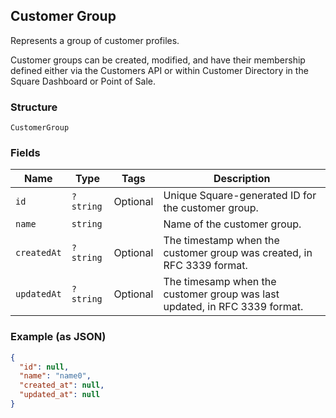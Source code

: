 ## Customer Group

Represents a group of customer profiles.

Customer groups can be created, modified, and have their membership defined either via
the Customers API or within Customer Directory in the Square Dashboard or Point of Sale.

### Structure

`CustomerGroup`

### Fields

| Name | Type | Tags | Description |
|  --- | --- | --- | --- |
| `id` | `?string` | Optional | Unique Square-generated ID for the customer group. |
| `name` | `string` |  | Name of the customer group. |
| `createdAt` | `?string` | Optional | The timestamp when the customer group was created, in RFC 3339 format. |
| `updatedAt` | `?string` | Optional | The timesamp when the customer group was last updated, in RFC 3339 format. |

### Example (as JSON)

```json
{
  "id": null,
  "name": "name0",
  "created_at": null,
  "updated_at": null
}
```

